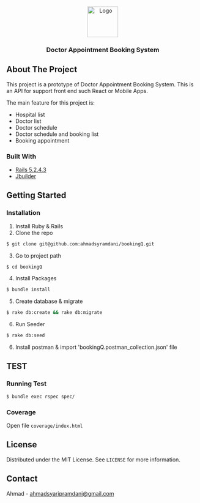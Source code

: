 <!-- PROJECT LOGO -->
<br />
<p align="center">
  <a href="https://github.com/othneildrew/Best-README-Template">
    <img src="https://www.kindpng.com/picc/m/192-1925214_doctors-stethoscope-logo-png-transparent-png.png" alt="Logo" width="80" height="80">
  </a>

  <h3 align="center">Doctor Appointment Booking System</h3>

<!-- ABOUT THE PROJECT -->
## About The Project

This project is a prototype of Doctor Appointment Booking System. This is an API for support front end such React or Mobile Apps.

The main feature for this project is:
- Hospital list
- Doctor list
- Doctor schedule
- Doctor schedule and booking list
- Booking appointment

### Built With
* [Rails 5.2.4.3](https://guides.rubyonrails.org/v5.2/)
* [Jbuilder](https://github.com/rails/jbuilder)



<!-- GETTING STARTED -->
## Getting Started

### Installation

1. Install Ruby & Rails
2. Clone the repo
```sh
$ git clone git@github.com:ahmadsyramdani/bookingQ.git
```
3. Go to project path
```sh
$ cd bookingQ
```
4. Install Packages
```sh
$ bundle install
```
5. Create database & migrate 
```sh
$ rake db:create && rake db:migrate
```
6. Run Seeder
```sh
$ rake db:seed
```
6. Install postman & import 'bookingQ.postman_collection.json' file


<!-- USAGE EXAMPLES -->
## TEST
### Running Test

```sh
$ bundle exec rspec spec/
```
### Coverage
Open file `coverage/index.html`


<!-- LICENSE -->
## License

Distributed under the MIT License. See `LICENSE` for more information.

<!-- CONTACT -->
## Contact

Ahmad - ahmadsyaripramdani@gmail.com
